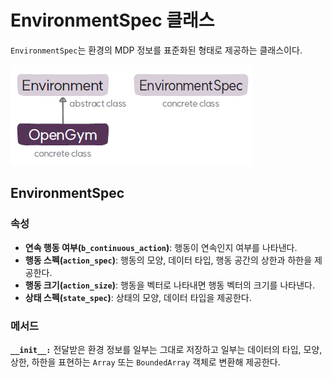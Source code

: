 # EnvironmentSpec 클래스
`EnvironmentSpec`는 환경의 MDP 정보를 표준화된 형태로 제공하는 클래스이다.

![환경 클래스의 구성도](img/class_diagram.png)

## EnvironmentSpec
### 속성
* **연속 행동 여부(`b_continuous_action`)**: 행동이 연속인지 여부를 나타낸다.
* **행동 스펙(`action_spec`)**: 행동의 모양, 데이터 타입, 행동 공간의 상한과 하한을 제공한다.
* **행동 크기(`action_size`)**: 행동을 벡터로 나타내면 행동 벡터의 크기를 나타낸다.
* **상태 스펙(`state_spec`)**: 상태의 모양, 데이터 타입을 제공한다.

### 메서드
**`__init__:`** 전달받은 환경 정보를 일부는 그대로 저장하고 일부는 데이터의 타입, 모양, 상한, 하한을 표현하는 `Array` 또는 `BoundedArray` 객체로 변환해 제공한다.